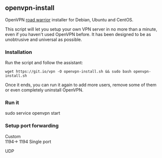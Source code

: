 ## openvpn-install
OpenVPN [road warrior](http://en.wikipedia.org/wiki/Road_warrior_%28computing%29) installer for Debian, Ubuntu and CentOS.

This script will let you setup your own VPN server in no more than a minute, even if you haven't used OpenVPN before. It has been designed to be as unobtrusive and universal as possible.

### Installation
Run the script and follow the assistant:

`wget https://git.io/vpn -O openvpn-install.sh && sudo bash openvpn-install.sh`

Once it ends, you can run it again to add more users, remove some of them or even completely uninstall OpenVPN.

### Run it 
sudo service openvpn start

### Setup port forwarding
Custom	
1194→ 1194
Single port

UDP
